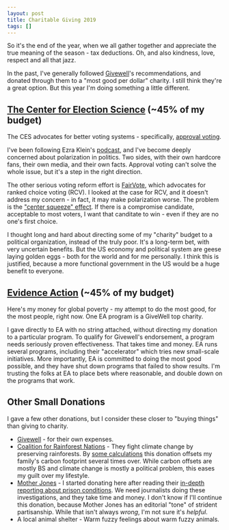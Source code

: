 ```yaml
---
layout: post
title: Charitable Giving 2019
tags: []
---
```


So it's the end of the year, when we all gather together and appreciate the true meaning of the season - tax deductions.  Oh, and also kindness, love, respect and all that jazz.

In the past, I've generally followed [Givewell](https://www.givewell.org/)'s recommendations, and donated through them to a "most good per dollar" charity.  I still think they're a great option.  But this year I'm doing something a little different. 

## [The Center for Election Science](https://www.electionscience.org/) (~45% of my budget)

The CES advocates for better voting systems - specifically, [approval voting](https://www.electionscience.org/library/approval-voting/).

I've been following Ezra Klein's [podcast](https://www.vox.com/ezra-klein-show-podcast), and I've become deeply concerned about polarization in politics.  Two sides, with their own hardcore fans, their own media, and their own facts.  Approval voting can't solve the whole issue, but it's a step in the right direction.  

The other serious voting reform effort is [FairVote](https://www.fairvote.org/), which advocates for ranked choice voting (RCV).  I looked at the case for RCV, and it doesn't address my concern - in fact, it may make polarization worse.  The problem is the ["center squeeze" effect](https://www.electionscience.org/library/the-center-squeeze-effect/).  If there is a compromise candidate, acceptable to most voters, I want that canditate to win - even if they are no one's first choice.  

I thought long and hard about directing some of my "charity" budget to a political organization, instead of the truly poor.  It's a long-term bet, with very uncertain benefits.  But the US economy and political system are geese laying golden eggs - both for the world and for me personally.  I think this is justified, because a more functional government in the US would be a huge benefit to everyone.  

## [Evidence Action](https://www.evidenceaction.org/) (~45% of my budget)

Here's my money for global poverty - my attempt to do the most good, for the most people, right now.  One EA program is a GiveWell top charity.  

I gave directly to EA with no string attached, without directing my donation to a particular program.  To qualify for Givewell's endorsement, a program needs seriously proven effectiveness.  That takes time and money.  EA runs several programs, including their "accelerator" which tries new small-scale initiatives.  More importantly, EA is committed to doing the most good possible, and they have shut down programs that failed to show results.  I'm trusting the folks at EA to place bets where reasonable, and double down on the programs that work.  

## Other Small Donations

I gave a few other donations, but I consider these closer to "buying things" than giving to charity.  

- [Givewell](https://www.givewell.org/) - for their own expenses.
- [Coalition for Rainforest Nations](https://www.rainforestcoalition.org) - They fight climate change by preserving rainforests.  By [some calculations](https://www.vox.com/future-perfect/2019/12/2/20976180/climate-change-best-charities-effective-philanthropy) this donation offsets my family's carbon footprint several times over.  While carbon offsets are mostly BS and climate change is mostly a political problem, this eases my guilt over my lifestyle.
- [Mother Jones](https://www.motherjones.com/) - I started donating here after reading their [in-depth reporting about prison conditions](https://www.motherjones.com/politics/2016/06/cca-private-prisons-corrections-corporation-inmates-investigation-bauer/).  We need journalists doing these investigations, and they take time and money.  I don't know if I'll continue this donation, because Mother Jones has an editorial "tone" of strident partisanship.  While that isn't always *wrong*, I'm not sure it's *helpful*.
- A local animal shelter - Warm fuzzy feelings about warm fuzzy animals.  

